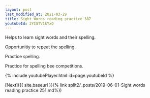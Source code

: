 ```yaml
---
layout: post
last_modified_at: 2021-03-29
title: Sight Words reading practice 387
youtubeId: 2YIGTV1kYxQ
---
```

 
 
Helps to learn sight words and their spelling.

Opportunitiy to repeat the spelling. 

Practice spelling. 
 
Practice for spelling bee competitions. 
 
{% include youtubePlayer.html id=page.youtubeId %}
 
 

[Next]({{ site.baseurl }}{% link  split2/_posts/2019-06-01-Sight words reading practice 251.md%})
 
